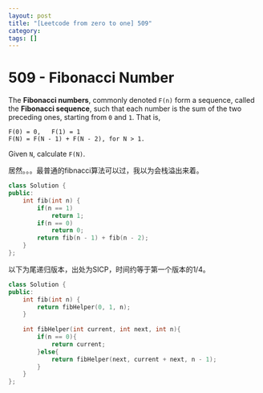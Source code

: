 ```yaml
---
layout: post
title: "[Leetcode from zero to one] 509"
category: 
tags: []
---
```


# 509 - Fibonacci Number

The **Fibonacci numbers**, commonly denoted `F(n)` form a sequence, called the **Fibonacci sequence**, such that each number is the sum of the two preceding ones, starting from `0` and `1`. That is,

```
F(0) = 0,   F(1) = 1
F(N) = F(N - 1) + F(N - 2), for N > 1.
```

Given `N`, calculate `F(N)`.

居然。。。最普通的fibnacci算法可以过，我以为会栈溢出来着。

```c++
class Solution {
public:
    int fib(int n) {
        if(n == 1)
            return 1;
        if(n == 0) 
            return 0;
        return fib(n - 1) + fib(n - 2);
    }
};
```

以下为尾递归版本，出处为SICP，时间约等于第一个版本的1/4。

```c++
class Solution {
public:
    int fib(int n) {
        return fibHelper(0, 1, n);
    }
    
    int fibHelper(int current, int next, int n){
        if(n == 0){
            return current;
        }else{
            return fibHelper(next, current + next, n - 1);
        }
    }
};
```

